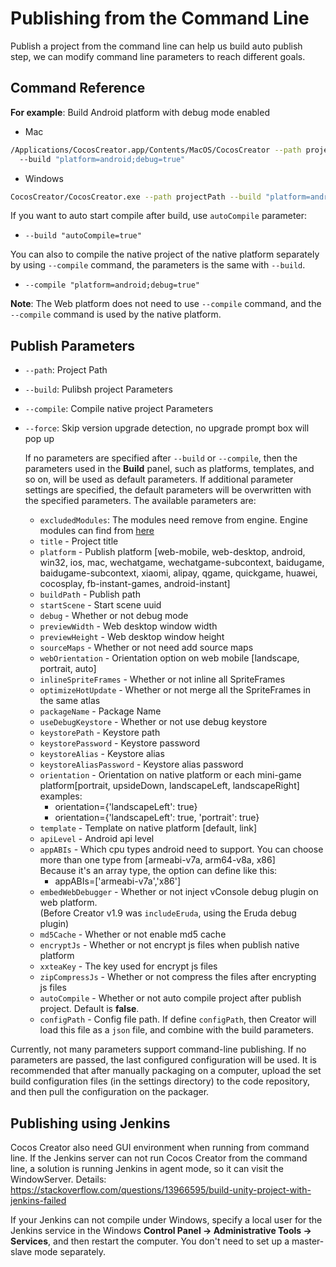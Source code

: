 # Publishing from the Command Line

Publish a project from the command line can help us build auto publish step, we can modify command line parameters to reach different goals.

## Command Reference

**For example**: Build Android platform with debug mode enabled

- Mac

```bash
/Applications/CocosCreator.app/Contents/MacOS/CocosCreator --path projectPath
  --build "platform=android;debug=true"
```

- Windows

```bash
CocosCreator/CocosCreator.exe --path projectPath --build "platform=android;debug=true"
```

If you want to auto start compile after build, use `autoCompile` parameter:

- `--build "autoCompile=true"`

You can also to compile the native project of the native platform separately by using `--compile` command, the parameters is the same with `--build`.

- `--compile "platform=android;debug=true"`

**Note**: The Web platform does not need to use `--compile` command, and the `--compile` command is used by the native platform.

## Publish Parameters

- `--path`: Project Path
- `--build`: Pulibsh project Parameters
- `--compile`: Compile native project Parameters
- `--force`: Skip version upgrade detection, no upgrade prompt box will pop up

  If no parameters are specified after `--build` or `--compile`, then the parameters used in the **Build** panel, such as platforms, templates, and so on, will be used as default parameters. If additional parameter settings are specified, the default parameters will be overwritten with the specified parameters. The available parameters are:

  - `excludedModules`: The modules need remove from engine. Engine modules can find from [here](https://github.com/cocos-creator/engine/blob/master/modules.json)
  - `title` - Project title
  - `platform` - Publish platform [web-mobile, web-desktop, android, win32, ios, mac, wechatgame, wechatgame-subcontext, baidugame, baidugame-subcontext, xiaomi, alipay, qgame, quickgame, huawei, cocosplay, fb-instant-games, android-instant]
  - `buildPath` - Publish path
  - `startScene` - Start scene uuid
  - `debug` - Whether or not debug mode
  - `previewWidth` - Web desktop window width
  - `previewHeight` - Web desktop window height
  - `sourceMaps` - Whether or not need add source maps
  - `webOrientation` - Orientation option on web mobile [landscape, portrait, auto]
  - `inlineSpriteFrames` - Whether or not inline all SpriteFrames
  - `optimizeHotUpdate` - Whether or not merge all the SpriteFrames in the same atlas
  - `packageName` - Package Name
  - `useDebugKeystore` - Whether or not use debug keystore
  - `keystorePath` - Keystore path
  - `keystorePassword` - Keystore password
  - `keystoreAlias` - Keystore alias
  - `keystoreAliasPassword` - Keystore alias password
  - `orientation` - Orientation on native platform or each mini-game platform[portrait, upsideDown, landscapeLeft, landscapeRight]
    examples:
    - orientation={'landscapeLeft': true}
    - orientation={'landscapeLeft': true, 'portrait': true}
  - `template` - Template on native platform [default, link]
  - `apiLevel` - Android api level
  - `appABIs` - Which cpu types android need to support. You can choose more than one type from [armeabi-v7a, arm64-v8a, x86]<br>
  Because it's an array type, the option can define like this:
    - appABIs=['armeabi-v7a','x86']
  - `embedWebDebugger` - Whether or not inject vConsole debug plugin on web platform. <br>
 (Before Creator v1.9 was `includeEruda`, using the Eruda debug plugin)
  - `md5Cache` - Whether or not enable md5 cache
  - `encryptJs` - Whether or not encrypt js files when publish native platform
  - `xxteaKey` - The key used for encrypt js files
  - `zipCompressJs` - Whether or not compress the files after encrypting js files
  - `autoCompile` - Whether or not auto compile project after publish project. Default is **false**.
  - `configPath` - Config file path. If define `configPath`, then Creator will load this file as a `json` file, and combine with the build parameters.

Currently, not many parameters support command-line publishing. If no parameters are passed, the last configured configuration will be used. It is recommended that after manually packaging on a computer, upload the set build configuration files (in the settings directory) to the code repository, and then pull the configuration on the packager.

## Publishing using Jenkins

Cocos Creator also need GUI environment when running from command line. If the Jenkins server can not run Cocos Creator from the command line, a solution is running Jenkins in agent mode, so it can visit the WindowServer. Details: <https://stackoverflow.com/questions/13966595/build-unity-project-with-jenkins-failed>

If your Jenkins can not compile under Windows, specify a local user for the Jenkins service in the Windows **Control Panel -> Administrative Tools -> Services**, and then restart the computer. You don't need to set up a master-slave mode separately.
